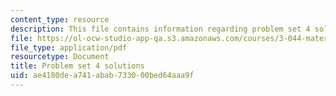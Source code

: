 ```yaml
---
content_type: resource
description: This file contains information regarding problem set 4 solutions.
file: https://ol-ocw-studio-app-qa.s3.amazonaws.com/courses/3-044-materials-processing-spring-2013/ae4180dea741abab733000bed64aaa9f_MIT3_044S13_pset4solns.pdf
file_type: application/pdf
resourcetype: Document
title: Problem set 4 solutions
uid: ae4180de-a741-abab-7330-00bed64aaa9f
---
```

